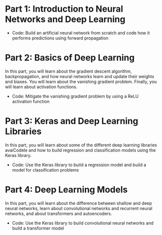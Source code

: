 # Part 1: Introduction to Neural Networks and Deep Learning
- Code: Build an artificial neural network from scratch and code how it performs predictions using forward propagation


# Part 2: Basics of Deep Learning
In this part, you will learn about the gradient descent algorithm, backpropagation, and how neural networks learn and update their weights and biases. You will learn about the vanishing gradient problem. Finally, you will learn about activation functions.

- Code: Mitigate the vanishing gradient problem by using a ReLU activation function


# Part 3: Keras and Deep Learning Libraries
In this part, you will learn about some of the different deep learning libraries avaiCodele and how to build regression and classification models using the Keras library.
- Code: Use the Keras library to build a regression model and build a model for classification problems


# Part 4: Deep Learning Models
In this part, you will learn about the difference between shallow and deep neural networks, learn about convolutional networks and recurrent neural networks, and about transformers and autoencoders.
- Code: Use the Keras library to build convolutional neural networks and build a transformer model
